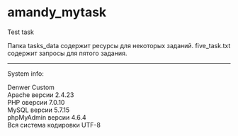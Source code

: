 # amandy_mytask
Test task

Папка tasks_data содержит ресурсы для некоторых заданий.
five_task.txt содержит запросы для пятого задания.

***

System info: </br>

Denwer Custom</br>
Apache версии 2.4.23</br>
PHP оверсии 7.0.10</br>
MySQL версии 5.7.15</br>
phpMyAdmin версии 4.6.4</br>
Вся система кодировки UTF-8


